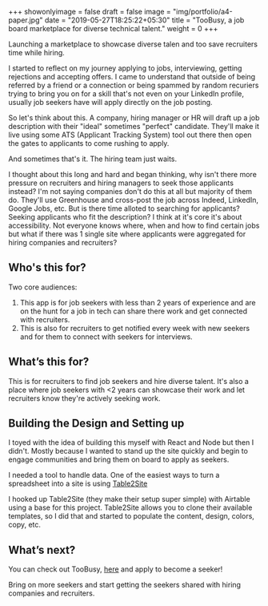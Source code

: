 +++
showonlyimage = false
draft = false
image = "img/portfolio/a4-paper.jpg"
date = "2019-05-27T18:25:22+05:30"
title = "TooBusy, a job board marketplace for diverse technical talent."
weight = 0
+++

Launching a marketplace to showcase diverse talen and too save recruiters time while hiring. <!--more-->

I started to reflect on my journey applying to jobs, interviewing, getting rejections and accepting offers. I came to understand that outside of being referred by a friend or a connection or being spammed by random recuriers trying to bring you on for a skill that's not even on your LinkedIn profile, usually job seekers have will apply directly on the job posting.

So let's think about this. A company, hiring manager or HR will draft up a job description with their "ideal" sometimes "perfect" candidate. They'll make it live using some ATS (Applicant Tracking System) tool out there then open the gates to applicants to come rushing to apply.

And sometimes that's it. The hiring team just waits.

I thought about this long and hard and began thinking, why isn't there more pressure on recruiters and hiring managers to seek those applicants instead? I'm not saying companies don't do this at all but majority of them do. They'll use Greenhouse and cross-post the job across Indeed, LinkedIn, Google Jobs, etc. But is there time alloted to searching for applicants? Seeking applicants who fit the description? I think at it's core it's about accessibility. Not everyone knows where, when and how to find certain jobs but what if there was 1 single site where applicants were aggregated for hiring companies and recruiters?

## Who's this for?

Two core audiences:

1. This app is for job seekers with less than 2 years of experience and are on the hunt for a job in tech can share there work and get connected with recruiters.
2. This is also for recruiters to get notified every week with new seekers and for them to connect with seekers for interviews.

## What’s this for?

This is for recruiters to find job seekers and hire diverse talent. It's also a place where job seekers with <2 years can showcase their work and let recruiters know they're actively seeking work.

## Building the Design and Setting up

I toyed with the idea of building this myself with React and Node but then I didn't. Mostly because I wanted to stand up the site quickly and begin to engage communities and bring them on board to apply as seekers.

I needed a tool to handle data. One of the easiest ways to turn a spreadsheet into a site is using [Table2Site](https://table2site.com)

I hooked up Table2Site (they make their setup super simple) with Airtable using a base for this project. Table2Site allows you to clone their available templates, so I did that and started to populate the content, design, colors, copy, etc.

## What’s next?

You can check out TooBusy, [here](https:/toobusy.co) and apply to become a seeker!

Bring on more seekers and start getting the seekers shared with hiring companies and recruiters.

